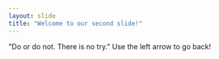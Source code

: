 ```yaml
---
layout: slide
title: "Welcome to our second slide!"
---
```

"Do or do not. There is no try."
Use the left arrow to go back!
